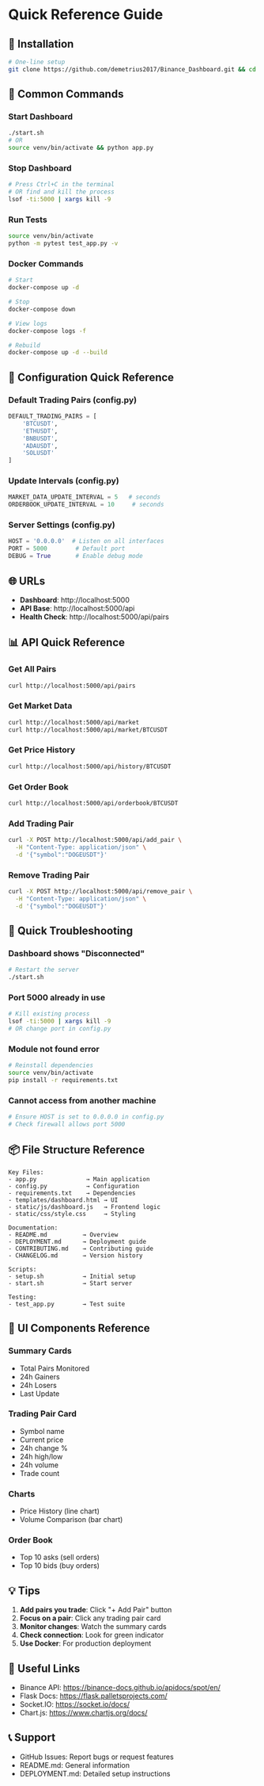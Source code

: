 # Quick Reference Guide

## 🚀 Installation

```bash
# One-line setup
git clone https://github.com/demetrius2017/Binance_Dashboard.git && cd Binance_Dashboard && ./setup.sh && ./start.sh
```

## 📝 Common Commands

### Start Dashboard
```bash
./start.sh
# OR
source venv/bin/activate && python app.py
```

### Stop Dashboard
```bash
# Press Ctrl+C in the terminal
# OR find and kill the process
lsof -ti:5000 | xargs kill -9
```

### Run Tests
```bash
source venv/bin/activate
python -m pytest test_app.py -v
```

### Docker Commands
```bash
# Start
docker-compose up -d

# Stop
docker-compose down

# View logs
docker-compose logs -f

# Rebuild
docker-compose up -d --build
```

## 🔧 Configuration Quick Reference

### Default Trading Pairs (config.py)
```python
DEFAULT_TRADING_PAIRS = [
    'BTCUSDT',
    'ETHUSDT',
    'BNBUSDT',
    'ADAUSDT',
    'SOLUSDT'
]
```

### Update Intervals (config.py)
```python
MARKET_DATA_UPDATE_INTERVAL = 5   # seconds
ORDERBOOK_UPDATE_INTERVAL = 10     # seconds
```

### Server Settings (config.py)
```python
HOST = '0.0.0.0'  # Listen on all interfaces
PORT = 5000        # Default port
DEBUG = True       # Enable debug mode
```

## 🌐 URLs

- **Dashboard**: http://localhost:5000
- **API Base**: http://localhost:5000/api
- **Health Check**: http://localhost:5000/api/pairs

## 📊 API Quick Reference

### Get All Pairs
```bash
curl http://localhost:5000/api/pairs
```

### Get Market Data
```bash
curl http://localhost:5000/api/market
curl http://localhost:5000/api/market/BTCUSDT
```

### Get Price History
```bash
curl http://localhost:5000/api/history/BTCUSDT
```

### Get Order Book
```bash
curl http://localhost:5000/api/orderbook/BTCUSDT
```

### Add Trading Pair
```bash
curl -X POST http://localhost:5000/api/add_pair \
  -H "Content-Type: application/json" \
  -d '{"symbol":"DOGEUSDT"}'
```

### Remove Trading Pair
```bash
curl -X POST http://localhost:5000/api/remove_pair \
  -H "Content-Type: application/json" \
  -d '{"symbol":"DOGEUSDT"}'
```

## 🐛 Quick Troubleshooting

### Dashboard shows "Disconnected"
```bash
# Restart the server
./start.sh
```

### Port 5000 already in use
```bash
# Kill existing process
lsof -ti:5000 | xargs kill -9
# OR change port in config.py
```

### Module not found error
```bash
# Reinstall dependencies
source venv/bin/activate
pip install -r requirements.txt
```

### Cannot access from another machine
```bash
# Ensure HOST is set to 0.0.0.0 in config.py
# Check firewall allows port 5000
```

## 📦 File Structure Reference

```
Key Files:
- app.py              → Main application
- config.py           → Configuration
- requirements.txt    → Dependencies
- templates/dashboard.html → UI
- static/js/dashboard.js   → Frontend logic
- static/css/style.css     → Styling

Documentation:
- README.md          → Overview
- DEPLOYMENT.md      → Deployment guide
- CONTRIBUTING.md    → Contributing guide
- CHANGELOG.md       → Version history

Scripts:
- setup.sh           → Initial setup
- start.sh           → Start server

Testing:
- test_app.py        → Test suite
```

## 🎨 UI Components Reference

### Summary Cards
- Total Pairs Monitored
- 24h Gainers
- 24h Losers
- Last Update

### Trading Pair Card
- Symbol name
- Current price
- 24h change %
- 24h high/low
- 24h volume
- Trade count

### Charts
- Price History (line chart)
- Volume Comparison (bar chart)

### Order Book
- Top 10 asks (sell orders)
- Top 10 bids (buy orders)

## 💡 Tips

1. **Add pairs you trade**: Click "+ Add Pair" button
2. **Focus on a pair**: Click any trading pair card
3. **Monitor changes**: Watch the summary cards
4. **Check connection**: Look for green indicator
5. **Use Docker**: For production deployment

## 🔗 Useful Links

- Binance API: https://binance-docs.github.io/apidocs/spot/en/
- Flask Docs: https://flask.palletsprojects.com/
- Socket.IO: https://socket.io/docs/
- Chart.js: https://www.chartjs.org/docs/

## 📞 Support

- GitHub Issues: Report bugs or request features
- README.md: General information
- DEPLOYMENT.md: Detailed setup instructions
